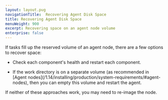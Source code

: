```yaml
---
layout: layout.pug
navigationTitle:  Recovering Agent Disk Space
title: Recovering Agent Disk Space
menuWeight: 900
excerpt: Recovering space on an agent node volume
enterprise: false
---
```


If tasks fill up the reserved volume of an agent node, there are a few options to recover space:

- Check each component's health and restart each component.

- If the work directory is on a separate volume (as recommended in [Agent nodes]\(/1.14/installing/production/system-requirements/#agent-nodes), then you can empty this volume and restart the agent.

If neither of these approaches work, you may need to re-image the node.

